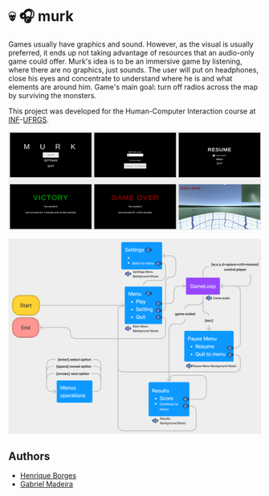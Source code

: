 # :skull: :headphones: murk

Games usually have graphics and sound. However, as the visual is usually preferred, it ends up not taking advantage of resources that an audio-only game could offer.
Murk's idea is to be an immersive game by listening, where there are no graphics, just sounds. The user will put on headphones, close his eyes and concentrate to understand where he is and what elements are around him.
Game's main goal: turn off radios across the map by surviving the monsters.

This project was developed for the Human-Computer Interaction course at [INF](https://inf.ufrgs.br)-[UFRGS](https://ufrgs.br).

![Murk Screens](murk_screens.png "Murk Screens")

![Interface Description](interface.png "Interface Description")

## Authors
- [Henrique Borges](https://github.com/HenriqueBMa)
- [Gabriel Madeira](http://gabrielmadeira.com)
